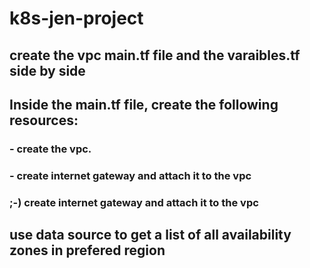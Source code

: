 # k8s-jen-project
## create the vpc main.tf file and the varaibles.tf side by side
## Inside the main.tf file, create the following resources:
### - create the vpc.
### - create internet gateway and attach it to the vpc
### ;-) create internet gateway and attach it to the vpc
## use data source to get a list of all availability zones in prefered region
